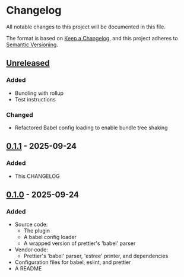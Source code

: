 # Changelog

All notable changes to this project will be documented in this file.

The format is based on [Keep a Changelog](https://keepachangelog.com/en/1.1.0/),
and this project adheres to [Semantic Versioning](https://semver.org/spec/v2.0.0.html).

## [Unreleased]

### Added

- Bundling with rollup
- Test instructions

### Changed

- Refactored Babel config loading to enable bundle tree shaking

## [0.1.1] - 2025-09-24

### Added

- This CHANGELOG

## [0.1.0] - 2025-09-24

### Added

- Source code:
  - The plugin
  - A babel config loader
  - A wrapped version of prettier's 'babel' parser
- Vendor code:
  - Prettier's 'babel' parser, 'estree' printer, and dependencies
- Configuration files for babel, eslint, and prettier
- A README

[unreleased]: https://github.com/rich-27/prettier-plugin-js-hack-pipes-wrapper/compare/v0.1.1...HEAD
[0.1.1]: https://github.com/rich-27/prettier-plugin-js-hack-pipes-wrapper/compare/v0.1.0...v0.1.1
[0.1.0]: https://github.com/rich-27/prettier-plugin-js-hack-pipes-wrapper/releases/tag/v0.1.0